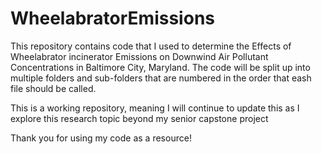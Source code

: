 # WheelabratorEmissions

This repository contains code that I used to determine the  Effects of Wheelabrator incinerator Emissions on Downwind Air Pollutant Concentrations in Baltimore City, Maryland.
The code will be split up into multiple folders and sub-folders that are numbered in the order that eash file should be called.

This is a working repository, meaning I will continue to update this as I explore this research topic beyond my senior capstone project

Thank you for using my code as a resource!
